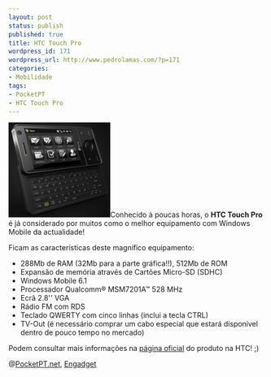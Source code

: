 ```yaml
---
layout: post
status: publish
published: true
title: HTC Touch Pro
wordpress_id: 171
wordpress_url: http://www.pedrolamas.com/?p=171
categories:
- Mobilidade
tags:
- PocketPT
- HTC Touch Pro
---
```

[![HTC Touch Pro](/wp-content/uploads/2008/06/htc_touch_pro.jpg "HTC Touch Pro")](http://www.htc.com/europe/product.aspx?id=49918)Conhecido à poucas horas, o **HTC Touch Pro** é já considerado por muitos como o melhor equipamento com Windows Mobile da actualidade!

Ficam as características deste magnífico equipamento:

-   288Mb de RAM (32Mb para a parte gráfica!!), 512Mb de ROM
-   Expansão de memória através de Cartões Micro-SD (SDHC)
-   Windows Mobile 6.1
-   Processador Qualcomm® MSM7201A™ 528 MHz
-   Ecrã 2.8'' VGA
-   Rádio FM com RDS
-   Teclado QWERTY com cinco linhas (inclui a tecla CTRL)
-   TV-Out (é necessário comprar um cabo especial que estará disponível dentro de pouco tempo no mercado)

Podem consultar mais informações na [página oficial](http://www.htc.com/europe/product.aspx?id=49918) do produto na HTC! ;)

@[PocketPT.net](http://www.pocketpt.net/forum/index.php?showtopic=22504), [Engadget](http://www.engadget.com/2008/06/04/the-htc-touch-pro/)
